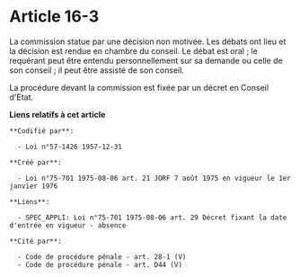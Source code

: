 # Article 16-3

La commission statue par une décision non motivée. Les débats ont lieu et la décision est rendue en chambre du conseil. Le
débat est oral ; le requérant peut être entendu personnellement sur sa demande ou celle de son conseil ; il peut être assisté
de son conseil.

La procédure devant la commission est fixée par un décret en Conseil d'Etat.

**Liens relatifs à cet article**

	**Codifié par**:

	  - Loi n°57-1426 1957-12-31

	**Créé par**:

	  - Loi n°75-701 1975-08-06 art. 21 JORF 7 août 1975 en vigueur le 1er janvier 1976

	**Liens**:

	  - SPEC_APPLI: Loi n°75-701 1975-08-06 art. 29 Décret fixant la date d'entrée en vigueur - absence

	**Cité par**:

	  - Code de procédure pénale - art. 28-1 (V)
	  - Code de procédure pénale - art. D44 (V)

